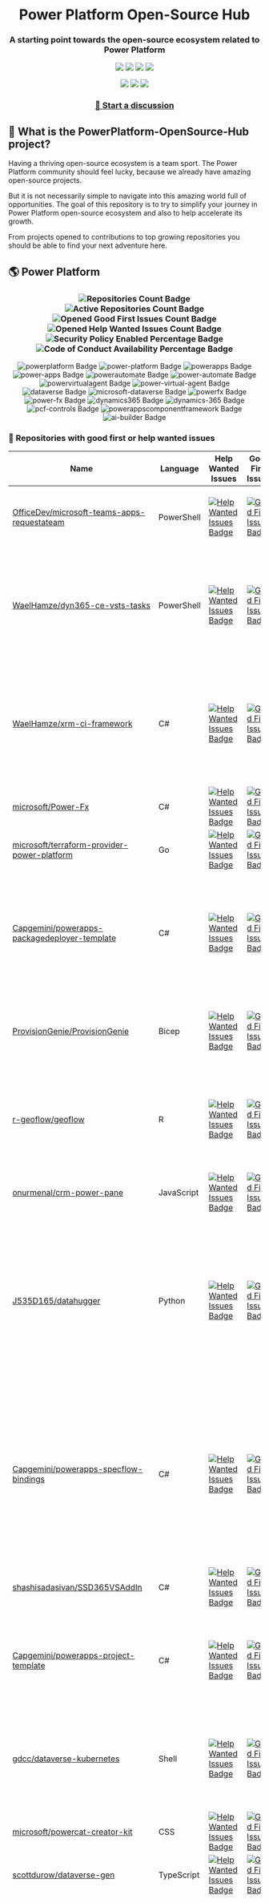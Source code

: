 <p align="center">
    <h1 align="center">
        Power Platform Open-Source Hub
    </h1>
    <h3 align="center">
        A starting point towards the open-source ecosystem related to Power Platform
    </h3>
</p>

<p align="center">
    <a href="https://github.com/rpothin/PowerPlatform-OpenSource-Hub/blob/main/LICENSE" alt="Repository License">
        <img src="https://img.shields.io/github/license/rpothin/PowerPlatform-OpenSource-Hub?color=yellow&label=License" /></a>
    <a href="#watchers" alt="Watchers">
        <img src="https://img.shields.io/github/watchers/rpothin/PowerPlatform-OpenSource-Hub?style=social" /></a>
    <a href="#forks" alt="Forks">
        <img src="https://img.shields.io/github/forks/rpothin/PowerPlatform-OpenSource-Hub?style=social" /></a>
    <a href="#stars" alt="Stars">
        <img src="https://img.shields.io/github/stars/rpothin/PowerPlatform-OpenSource-Hub?style=social" /></a>
</p>

<p align="center">
    <a href="https://github.com/rpothin/PowerPlatform-OpenSource-Hub/actions/workflows/update-github-repositories-details.yml" alt="Update repositories details">
        <img src="https://github.com/rpothin/PowerPlatform-OpenSource-Hub/actions/workflows/update-github-repositories-details.yml/badge.svg" /></a>
    <a href="https://github.com/rpothin/PowerPlatform-OpenSource-Hub/actions/workflows/update-readme-with-github-repositories-details.yml" alt="Update README">
        <img src="https://github.com/rpothin/PowerPlatform-OpenSource-Hub/actions/workflows/update-readme-with-github-repositories-details.yml/badge.svg" /></a>
    <a href="https://github.com/rpothin/PowerPlatform-OpenSource-Hub/actions/workflows/pages/pages-build-deployment" alt="Update website">
        <img src="https://github.com/rpothin/PowerPlatform-OpenSource-Hub/actions/workflows/pages/pages-build-deployment/badge.svg" /></a>
</p>

<h3 align="center">
  <a href="https://github.com/rpothin/PowerPlatform-OpenSource-Hub/discussions/new/choose">📢 Start a discussion</a>
</h3>

## 🏡 What is the PowerPlatform-OpenSource-Hub project?

Having a thriving open-source ecosystem is a team sport.
The Power Platform community should feel lucky, because we already have amazing open-source projects.

But it is not necessarily simple to navigate into this amazing world full of opportunities.
The goal of this repository is to try to simplify your journey in Power Platform open-source ecosystem and also to help accelerate its growth.

From projects opened to contributions to top growing repositories you should be able to find your next adventure here.

## 🌎 Power Platform 

<!--START_SECTION:summary-->
<h3 align='center'>
  <img alt='Repositories Count Badge' src='https://img.shields.io/badge/Repositories-228-602890'>
  <img alt='Active Repositories Count Badge' src='https://img.shields.io/badge/Active_Repositories-134-A24FBF'>
  <img alt='Opened Good First Issues Count Badge' src='https://img.shields.io/badge/Good_First_Issues-18-green'>
  <img alt='Opened Help Wanted Issues Count Badge' src='https://img.shields.io/badge/Help_Wanted_Issues-19-blue'>
  <br/>
  <img alt='Security Policy Enabled Percentage Badge' src='https://img.shields.io/badge/Security_Policy_Enabled_Percentage-18-orange'>
  <img alt='Code of Conduct Availability Percentage Badge' src='https://img.shields.io/badge/Code_of_Conduct_Availability_Percentage-25-9F2B63'>
</h3>

<p align='center'>
  <img alt='powerplatform Badge' src='https://img.shields.io/badge/powerplatform-EB580C'>
  <img alt='power-platform Badge' src='https://img.shields.io/badge/power--platform-8206E4'>
  <img alt='powerapps Badge' src='https://img.shields.io/badge/powerapps-96ED2F'>
  <img alt='power-apps Badge' src='https://img.shields.io/badge/power--apps-258736'>
  <img alt='powerautomate Badge' src='https://img.shields.io/badge/powerautomate-4CFBC7'>
  <img alt='power-automate Badge' src='https://img.shields.io/badge/power--automate-51B18F'>
  <img alt='powervirtualagent Badge' src='https://img.shields.io/badge/powervirtualagent-DC75E7'>
  <img alt='power-virtual-agent Badge' src='https://img.shields.io/badge/power--virtual--agent-277246'>
  <img alt='dataverse Badge' src='https://img.shields.io/badge/dataverse-0E700C'>
  <img alt='microsoft-dataverse Badge' src='https://img.shields.io/badge/microsoft--dataverse-C20337'>
  <img alt='powerfx Badge' src='https://img.shields.io/badge/powerfx-9FECEC'>
  <img alt='power-fx Badge' src='https://img.shields.io/badge/power--fx-168B74'>
  <img alt='dynamics365 Badge' src='https://img.shields.io/badge/dynamics365-62B2EF'>
  <img alt='dynamics-365 Badge' src='https://img.shields.io/badge/dynamics--365-65443F'>
  <img alt='pcf-controls Badge' src='https://img.shields.io/badge/pcf--controls-32F002'>
  <img alt='powerappscomponentframework Badge' src='https://img.shields.io/badge/powerappscomponentframework-E65F32'>
  <img alt='ai-builder Badge' src='https://img.shields.io/badge/ai--builder-90DAB6'>
</p>
<!--END_SECTION:summary-->

### 💭 Repositories with good first or help wanted issues

<!--START_SECTION:repositories-opened-to-contribution-->
|Name|Language|Help Wanted Issues|Good First Issues|Topics|
|----|--------|------------------|-----------------|------|
|[OfficeDev/microsoft-teams-apps-requestateam](https://github.com/OfficeDev/microsoft-teams-apps-requestateam)|PowerShell|[![Help Wanted Issues Badge](https://img.shields.io/badge/30-blue)](https://github.com/OfficeDev/microsoft-teams-apps-requestateam/labels/help%20wanted)|[![Good First Issues Badge](https://img.shields.io/badge/17-green)](https://github.com/OfficeDev/microsoft-teams-apps-requestateam/labels/good%20first%20issue)|![microsoft Badge](https://img.shields.io/badge/microsoft-25DADB) ![microsoftteams Badge](https://img.shields.io/badge/microsoftteams-E3B6AD) ![powerapps Badge](https://img.shields.io/badge/powerapps-47E4B3) ![powerautomate Badge](https://img.shields.io/badge/powerautomate-9F896E) ![logicapps Badge](https://img.shields.io/badge/logicapps-E8259C) ![azure Badge](https://img.shields.io/badge/azure-A8F303)|
|[WaelHamze/dyn365-ce-vsts-tasks](https://github.com/WaelHamze/dyn365-ce-vsts-tasks)|PowerShell|[![Help Wanted Issues Badge](https://img.shields.io/badge/30-blue)](https://github.com/WaelHamze/dyn365-ce-vsts-tasks/labels/help%20wanted)|[![Good First Issues Badge](https://img.shields.io/badge/0-green)](https://github.com/WaelHamze/dyn365-ce-vsts-tasks/labels/good%20first%20issue)|![devops Badge](https://img.shields.io/badge/devops-A7EEBE) ![continuous-integration Badge](https://img.shields.io/badge/continuous--integration-64A958) ![continuous-delivery Badge](https://img.shields.io/badge/continuous--delivery-EB744E) ![continuous-deployment Badge](https://img.shields.io/badge/continuous--deployment-392187) ![dynamics-365 Badge](https://img.shields.io/badge/dynamics--365-F73CCB) ![powershell Badge](https://img.shields.io/badge/powershell-61FFA8) ![msdyn365 Badge](https://img.shields.io/badge/msdyn365-5D0AD2) ![crm Badge](https://img.shields.io/badge/crm-8C335D) ![dynamics Badge](https://img.shields.io/badge/dynamics-5237F8) ![build-automation Badge](https://img.shields.io/badge/build--automation-7F0EFB) ![release-automation Badge](https://img.shields.io/badge/release--automation-9894D4)|
|[WaelHamze/xrm-ci-framework](https://github.com/WaelHamze/xrm-ci-framework)|C#|[![Help Wanted Issues Badge](https://img.shields.io/badge/11-blue)](https://github.com/WaelHamze/xrm-ci-framework/labels/help%20wanted)|[![Good First Issues Badge](https://img.shields.io/badge/0-green)](https://github.com/WaelHamze/xrm-ci-framework/labels/good%20first%20issue)|![devops Badge](https://img.shields.io/badge/devops-12FD00) ![continuous-integration Badge](https://img.shields.io/badge/continuous--integration-C5B542) ![continuous-delivery Badge](https://img.shields.io/badge/continuous--delivery-58018D) ![continuous-deployment Badge](https://img.shields.io/badge/continuous--deployment-B23DD1) ![crm Badge](https://img.shields.io/badge/crm-B537E1) ![dynamics Badge](https://img.shields.io/badge/dynamics-4D7A1E) ![msdyn365 Badge](https://img.shields.io/badge/msdyn365-F3E77C) ![dynamics-365 Badge](https://img.shields.io/badge/dynamics--365-B7BD4F) ![powershell Badge](https://img.shields.io/badge/powershell-015092) ![scripts Badge](https://img.shields.io/badge/scripts-6131AB) ![build-automation Badge](https://img.shields.io/badge/build--automation-6212D7) ![release-automation Badge](https://img.shields.io/badge/release--automation-24B812)|
|[microsoft/Power-Fx](https://github.com/microsoft/Power-Fx)|C#|[![Help Wanted Issues Badge](https://img.shields.io/badge/0-blue)](https://github.com/microsoft/Power-Fx/labels/help%20wanted)|[![Good First Issues Badge](https://img.shields.io/badge/9-green)](https://github.com/microsoft/Power-Fx/labels/good%20first%20issue)|![power-fx Badge](https://img.shields.io/badge/power--fx-3A0D7B) ![powerfx Badge](https://img.shields.io/badge/powerfx-BEE04F)|
|[microsoft/terraform-provider-power-platform](https://github.com/microsoft/terraform-provider-power-platform)|Go|[![Help Wanted Issues Badge](https://img.shields.io/badge/0-blue)](https://github.com/microsoft/terraform-provider-power-platform/labels/help%20wanted)|[![Good First Issues Badge](https://img.shields.io/badge/7-green)](https://github.com/microsoft/terraform-provider-power-platform/labels/good%20first%20issue)|![power-platform Badge](https://img.shields.io/badge/power--platform-08021B) ![terraform Badge](https://img.shields.io/badge/terraform-75729E) ![terraform-provider Badge](https://img.shields.io/badge/terraform--provider-78EAB4)|
|[Capgemini/powerapps-packagedeployer-template](https://github.com/Capgemini/powerapps-packagedeployer-template)|C#|[![Help Wanted Issues Badge](https://img.shields.io/badge/0-blue)](https://github.com/Capgemini/powerapps-packagedeployer-template/labels/help%20wanted)|[![Good First Issues Badge](https://img.shields.io/badge/5-green)](https://github.com/Capgemini/powerapps-packagedeployer-template/labels/good%20first%20issue)|![dyanmics-365 Badge](https://img.shields.io/badge/dyanmics--365-000377) ![dynamics Badge](https://img.shields.io/badge/dynamics-E89FC6) ![dynamics-crm Badge](https://img.shields.io/badge/dynamics--crm-7E8A9B) ![alm Badge](https://img.shields.io/badge/alm-9A084F) ![continuous-deployment Badge](https://img.shields.io/badge/continuous--deployment-1B6162) ![continuous-delivery Badge](https://img.shields.io/badge/continuous--delivery-E95DCE) ![powerapps Badge](https://img.shields.io/badge/powerapps-DF5E61) ![package-deployer Badge](https://img.shields.io/badge/package--deployer-ECC026) ![power-apps Badge](https://img.shields.io/badge/power--apps-8D64DC) ![power-platform Badge](https://img.shields.io/badge/power--platform-E7377A) ![microsoft Badge](https://img.shields.io/badge/microsoft-D57649)|
|[ProvisionGenie/ProvisionGenie](https://github.com/ProvisionGenie/ProvisionGenie)|Bicep|[![Help Wanted Issues Badge](https://img.shields.io/badge/3-blue)](https://github.com/ProvisionGenie/ProvisionGenie/labels/help%20wanted)|[![Good First Issues Badge](https://img.shields.io/badge/2-green)](https://github.com/ProvisionGenie/ProvisionGenie/labels/good%20first%20issue)|![microsoftteams Badge](https://img.shields.io/badge/microsoftteams-020346) ![powerplatform Badge](https://img.shields.io/badge/powerplatform-43D178) ![logicapps Badge](https://img.shields.io/badge/logicapps-32FD7D) ![microsoft-teams Badge](https://img.shields.io/badge/microsoft--teams-0B0EC3) ![azure Badge](https://img.shields.io/badge/azure-8A9902) ![microsoft Badge](https://img.shields.io/badge/microsoft-24FF75) ![hacktoberfest Badge](https://img.shields.io/badge/hacktoberfest-260743)|
|[r-geoflow/geoflow](https://github.com/r-geoflow/geoflow)|R|[![Help Wanted Issues Badge](https://img.shields.io/badge/5-blue)](https://github.com/r-geoflow/geoflow/labels/help%20wanted)|[![Good First Issues Badge](https://img.shields.io/badge/0-green)](https://github.com/r-geoflow/geoflow/labels/good%20first%20issue)|![r Badge](https://img.shields.io/badge/r-929202) ![geospatial Badge](https://img.shields.io/badge/geospatial-146B7A) ![spatial Badge](https://img.shields.io/badge/spatial-F0BBDC) ![workflow Badge](https://img.shields.io/badge/workflow-40E911) ![data Badge](https://img.shields.io/badge/data-817614) ![metadata Badge](https://img.shields.io/badge/metadata-B98C11) ![fair Badge](https://img.shields.io/badge/fair-38443A) ![inspire Badge](https://img.shields.io/badge/inspire-66048D) ![iso Badge](https://img.shields.io/badge/iso-166B10) ![ogc Badge](https://img.shields.io/badge/ogc-C1AE12) ![orchestrator Badge](https://img.shields.io/badge/orchestrator-775AC9) ![zenodo Badge](https://img.shields.io/badge/zenodo-400FCE) ![dataverse Badge](https://img.shields.io/badge/dataverse-29E960) ![postgis Badge](https://img.shields.io/badge/postgis-1518AB) ![ocs Badge](https://img.shields.io/badge/ocs-2E569F)|
|[onurmenal/crm-power-pane](https://github.com/onurmenal/crm-power-pane)|JavaScript|[![Help Wanted Issues Badge](https://img.shields.io/badge/1-blue)](https://github.com/onurmenal/crm-power-pane/labels/help%20wanted)|[![Good First Issues Badge](https://img.shields.io/badge/3-green)](https://github.com/onurmenal/crm-power-pane/labels/good%20first%20issue)|![dynamics-crm Badge](https://img.shields.io/badge/dynamics--crm-AE67C9) ![dynamics-365 Badge](https://img.shields.io/badge/dynamics--365-055EF0) ![browser-extension Badge](https://img.shields.io/badge/browser--extension-F1B658) ![crm Badge](https://img.shields.io/badge/crm-088656)|
|[J535D165/datahugger](https://github.com/J535D165/datahugger)|Python|[![Help Wanted Issues Badge](https://img.shields.io/badge/4-blue)](https://github.com/J535D165/datahugger/labels/help%20wanted)|[![Good First Issues Badge](https://img.shields.io/badge/0-green)](https://github.com/J535D165/datahugger/labels/good%20first%20issue)|![scientific Badge](https://img.shields.io/badge/scientific-AE5221) ![scientific-data Badge](https://img.shields.io/badge/scientific--data-E29AD0) ![cli Badge](https://img.shields.io/badge/cli-502F29) ![data Badge](https://img.shields.io/badge/data-F1F92F) ![dataverse Badge](https://img.shields.io/badge/dataverse-E9A0AA) ![dryad Badge](https://img.shields.io/badge/dryad-A2ADA5) ![figshare Badge](https://img.shields.io/badge/figshare-912337) ![github Badge](https://img.shields.io/badge/github-3A7F43) ![python Badge](https://img.shields.io/badge/python-6BA0E6) ![repository Badge](https://img.shields.io/badge/repository-6AB383) ![research Badge](https://img.shields.io/badge/research-69E1CD) ![research-data-management Badge](https://img.shields.io/badge/research--data--management-10883E) ![science Badge](https://img.shields.io/badge/science-212615) ![utrecht-university Badge](https://img.shields.io/badge/utrecht--university-70DB98) ![zenodo Badge](https://img.shields.io/badge/zenodo-6AB824) ![datacite Badge](https://img.shields.io/badge/datacite-241D3B) ![dataone Badge](https://img.shields.io/badge/dataone-923DC4) ![mendeley-data Badge](https://img.shields.io/badge/mendeley--data-F1DE04) ![rdm Badge](https://img.shields.io/badge/rdm-D656A9)|
|[Capgemini/powerapps-specflow-bindings](https://github.com/Capgemini/powerapps-specflow-bindings)|C#|[![Help Wanted Issues Badge](https://img.shields.io/badge/0-blue)](https://github.com/Capgemini/powerapps-specflow-bindings/labels/help%20wanted)|[![Good First Issues Badge](https://img.shields.io/badge/4-green)](https://github.com/Capgemini/powerapps-specflow-bindings/labels/good%20first%20issue)|![dynamics-365 Badge](https://img.shields.io/badge/dynamics--365-9F33C9) ![dynamics Badge](https://img.shields.io/badge/dynamics-5FBB58) ![dynamics-crm Badge](https://img.shields.io/badge/dynamics--crm-F13F5F) ![specflow Badge](https://img.shields.io/badge/specflow-68246E) ![automated-testing Badge](https://img.shields.io/badge/automated--testing-F9D92F) ![automated-tests Badge](https://img.shields.io/badge/automated--tests-CCB075) ![ui-testing Badge](https://img.shields.io/badge/ui--testing-C31B88) ![xrm Badge](https://img.shields.io/badge/xrm-816419) ![powerapps Badge](https://img.shields.io/badge/powerapps-347D8B) ![cds Badge](https://img.shields.io/badge/cds-B10DDB) ![bindings Badge](https://img.shields.io/badge/bindings-241D84) ![specflow-steps Badge](https://img.shields.io/badge/specflow--steps-C894B6) ![test-automation Badge](https://img.shields.io/badge/test--automation-E87B9A) ![testing Badge](https://img.shields.io/badge/testing-797574) ![specflow-bindings Badge](https://img.shields.io/badge/specflow--bindings-957AF8) ![uci Badge](https://img.shields.io/badge/uci-36C41F) ![power-apps Badge](https://img.shields.io/badge/power--apps-92347F) ![power-platform Badge](https://img.shields.io/badge/power--platform-670745) ![microsoft Badge](https://img.shields.io/badge/microsoft-283ED9)|
|[shashisadasivan/SSD365VSAddIn](https://github.com/shashisadasivan/SSD365VSAddIn)|C#|[![Help Wanted Issues Badge](https://img.shields.io/badge/2-blue)](https://github.com/shashisadasivan/SSD365VSAddIn/labels/help%20wanted)|[![Good First Issues Badge](https://img.shields.io/badge/2-green)](https://github.com/shashisadasivan/SSD365VSAddIn/labels/good%20first%20issue)|![d365fo Badge](https://img.shields.io/badge/d365fo-25B19A) ![d365 Badge](https://img.shields.io/badge/d365-E16F90) ![visual-studio-extension Badge](https://img.shields.io/badge/visual--studio--extension-846AA6) ![dynamics-365 Badge](https://img.shields.io/badge/dynamics--365-509AF3) ![hacktoberfest Badge](https://img.shields.io/badge/hacktoberfest-E8E340)|
|[Capgemini/powerapps-project-template](https://github.com/Capgemini/powerapps-project-template)|C#|[![Help Wanted Issues Badge](https://img.shields.io/badge/0-blue)](https://github.com/Capgemini/powerapps-project-template/labels/help%20wanted)|[![Good First Issues Badge](https://img.shields.io/badge/3-green)](https://github.com/Capgemini/powerapps-project-template/labels/good%20first%20issue)|![powerapps Badge](https://img.shields.io/badge/powerapps-B636E5) ![power-apps Badge](https://img.shields.io/badge/power--apps-157C0C) ![dynamics-365 Badge](https://img.shields.io/badge/dynamics--365-1A7AED) ![dynamics Badge](https://img.shields.io/badge/dynamics-E28017) ![dynamics-crm Badge](https://img.shields.io/badge/dynamics--crm-DA053F) ![powerplatform Badge](https://img.shields.io/badge/powerplatform-705C90) ![power-platform Badge](https://img.shields.io/badge/power--platform-42BCDA) ![yeoman-generator Badge](https://img.shields.io/badge/yeoman--generator-E04295) ![microsoft Badge](https://img.shields.io/badge/microsoft-CBCB0B)|
|[gdcc/dataverse-kubernetes](https://github.com/gdcc/dataverse-kubernetes)|Shell|[![Help Wanted Issues Badge](https://img.shields.io/badge/3-blue)](https://github.com/gdcc/dataverse-kubernetes/labels/help%20wanted)|[![Good First Issues Badge](https://img.shields.io/badge/0-green)](https://github.com/gdcc/dataverse-kubernetes/labels/good%20first%20issue)|![dataverse Badge](https://img.shields.io/badge/dataverse-2E4363) ![docker Badge](https://img.shields.io/badge/docker-EFA207) ![container Badge](https://img.shields.io/badge/container-942258) ![containerization Badge](https://img.shields.io/badge/containerization-7EBF86) ![kubernetes Badge](https://img.shields.io/badge/kubernetes-CFC8BD) ![kubernetes-deployment Badge](https://img.shields.io/badge/kubernetes--deployment-C33F49) ![kubernetes-cluster Badge](https://img.shields.io/badge/kubernetes--cluster-34B8DF) ![k8s Badge](https://img.shields.io/badge/k8s-1EB9E9) ![kustomize Badge](https://img.shields.io/badge/kustomize-10C3DE) ![hacktoberfest Badge](https://img.shields.io/badge/hacktoberfest-067A53)|
|[microsoft/powercat-creator-kit](https://github.com/microsoft/powercat-creator-kit)|CSS|[![Help Wanted Issues Badge](https://img.shields.io/badge/0-blue)](https://github.com/microsoft/powercat-creator-kit/labels/help%20wanted)|[![Good First Issues Badge](https://img.shields.io/badge/2-green)](https://github.com/microsoft/powercat-creator-kit/labels/good%20first%20issue)|![pcf Badge](https://img.shields.io/badge/pcf-E37A4C) ![powerapps Badge](https://img.shields.io/badge/powerapps-036220)|
|[scottdurow/dataverse-gen](https://github.com/scottdurow/dataverse-gen)|TypeScript|[![Help Wanted Issues Badge](https://img.shields.io/badge/2-blue)](https://github.com/scottdurow/dataverse-gen/labels/help%20wanted)|[![Good First Issues Badge](https://img.shields.io/badge/0-green)](https://github.com/scottdurow/dataverse-gen/labels/good%20first%20issue)|![cds Badge](https://img.shields.io/badge/cds-84F925) ![codegen Badge](https://img.shields.io/badge/codegen-3482EF) ![common-data-service Badge](https://img.shields.io/badge/common--data--service-A9567A) ![dataverse Badge](https://img.shields.io/badge/dataverse-32AA45)|
|[microsoft/Microsoft365DSC](https://github.com/microsoft/Microsoft365DSC)|PowerShell|[![Help Wanted Issues Badge](https://img.shields.io/badge/2-blue)](https://github.com/microsoft/Microsoft365DSC/labels/help%20wanted)|[![Good First Issues Badge](https://img.shields.io/badge/0-green)](https://github.com/microsoft/Microsoft365DSC/labels/good%20first%20issue)|![microsoft365 Badge](https://img.shields.io/badge/microsoft365-00329E) ![powershell Badge](https://img.shields.io/badge/powershell-5B204E) ![monitoring Badge](https://img.shields.io/badge/monitoring-75B865) ![desiredstateconfiguration Badge](https://img.shields.io/badge/desiredstateconfiguration-B00BF0) ![configuration-as-code Badge](https://img.shields.io/badge/configuration--as--code-FA10FE) ![devops Badge](https://img.shields.io/badge/devops-8532CF) ![office365 Badge](https://img.shields.io/badge/office365-7B0714) ![sharepoint Badge](https://img.shields.io/badge/sharepoint-EA9C13) ![onedrive Badge](https://img.shields.io/badge/onedrive-DE9396) ![powerplatform Badge](https://img.shields.io/badge/powerplatform-AFBE9A) ![teams Badge](https://img.shields.io/badge/teams-80F992) ![microsoft Badge](https://img.shields.io/badge/microsoft-43922A) ![securityandcompliance Badge](https://img.shields.io/badge/securityandcompliance-9C4852) ![skypeforbusiness Badge](https://img.shields.io/badge/skypeforbusiness-E12E28) ![azuread Badge](https://img.shields.io/badge/azuread-B92659) ![exchangeonline Badge](https://img.shields.io/badge/exchangeonline-D15531) ![intune Badge](https://img.shields.io/badge/intune-D6F5A2) ![hacktoberfest Badge](https://img.shields.io/badge/hacktoberfest-89098B)|
|[Capgemini/xrm-datamigration](https://github.com/Capgemini/xrm-datamigration)|C#|[![Help Wanted Issues Badge](https://img.shields.io/badge/0-blue)](https://github.com/Capgemini/xrm-datamigration/labels/help%20wanted)|[![Good First Issues Badge](https://img.shields.io/badge/2-green)](https://github.com/Capgemini/xrm-datamigration/labels/good%20first%20issue)|![power-apps Badge](https://img.shields.io/badge/power--apps-6F7AA3) ![power-platform Badge](https://img.shields.io/badge/power--platform-568BD5) ![dynamics-365 Badge](https://img.shields.io/badge/dynamics--365-007143) ![dynamics-crm Badge](https://img.shields.io/badge/dynamics--crm-ABDC1A) ![dynamics Badge](https://img.shields.io/badge/dynamics-CB79FA) ![common-data-service Badge](https://img.shields.io/badge/common--data--service-E5D80C) ![cds Badge](https://img.shields.io/badge/cds-0B4602) ![microsoft Badge](https://img.shields.io/badge/microsoft-5F3239) ![powerplatform Badge](https://img.shields.io/badge/powerplatform-2A0A06)|
|[ewingjm/development-hub](https://github.com/ewingjm/development-hub)|C#|[![Help Wanted Issues Badge](https://img.shields.io/badge/0-blue)](https://github.com/ewingjm/development-hub/labels/help%20wanted)|[![Good First Issues Badge](https://img.shields.io/badge/2-green)](https://github.com/ewingjm/development-hub/labels/good%20first%20issue)|![powerapps Badge](https://img.shields.io/badge/powerapps-B274BE) ![powerapps-solutions Badge](https://img.shields.io/badge/powerapps--solutions-2DD343) ![powerplatform Badge](https://img.shields.io/badge/powerplatform-E6CCDD) ![dynamics Badge](https://img.shields.io/badge/dynamics-B2264F) ![dynamics-crm Badge](https://img.shields.io/badge/dynamics--crm-712E65) ![dynamics365 Badge](https://img.shields.io/badge/dynamics365-7DE9CB) ![dynamics-365 Badge](https://img.shields.io/badge/dynamics--365-9150F8) ![dynamics-crm-online Badge](https://img.shields.io/badge/dynamics--crm--online-AC5270) ![common-data-service Badge](https://img.shields.io/badge/common--data--service-82355E) ![cds Badge](https://img.shields.io/badge/cds-F73449) ![ci Badge](https://img.shields.io/badge/ci-1F797C) ![continuous-integration Badge](https://img.shields.io/badge/continuous--integration-52E974) ![devops Badge](https://img.shields.io/badge/devops-4A81BC) ![azure-devops Badge](https://img.shields.io/badge/azure--devops-7323C0)|
|[OliverFlint/XrmTypesGen](https://github.com/OliverFlint/XrmTypesGen)|TypeScript|[![Help Wanted Issues Badge](https://img.shields.io/badge/2-blue)](https://github.com/OliverFlint/XrmTypesGen/labels/help%20wanted)|[![Good First Issues Badge](https://img.shields.io/badge/0-green)](https://github.com/OliverFlint/XrmTypesGen/labels/good%20first%20issue)|![dynmaics Badge](https://img.shields.io/badge/dynmaics-A77ACB) ![356 Badge](https://img.shields.io/badge/356-0E6B47) ![typescript Badge](https://img.shields.io/badge/typescript-076BC0) ![javascript Badge](https://img.shields.io/badge/javascript-58B816) ![dataverse Badge](https://img.shields.io/badge/dataverse-C16449) ![powerapps Badge](https://img.shields.io/badge/powerapps-3986DA) ![dynamics-365 Badge](https://img.shields.io/badge/dynamics--365-6057E3)|
|[pnp/provision-assist-m365](https://github.com/pnp/provision-assist-m365)|PowerShell|[![Help Wanted Issues Badge](https://img.shields.io/badge/1-blue)](https://github.com/pnp/provision-assist-m365/labels/help%20wanted)|[![Good First Issues Badge](https://img.shields.io/badge/1-green)](https://github.com/pnp/provision-assist-m365/labels/good%20first%20issue)|![microsoftteams Badge](https://img.shields.io/badge/microsoftteams-7192E4) ![powerapps Badge](https://img.shields.io/badge/powerapps-77CD66) ![powerapps-solutions Badge](https://img.shields.io/badge/powerapps--solutions-281B2E) ![sharepoint Badge](https://img.shields.io/badge/sharepoint-7DEFF0) ![azureautomation Badge](https://img.shields.io/badge/azureautomation-78F6D1) ![logicapps Badge](https://img.shields.io/badge/logicapps-0B2730) ![powerautomate Badge](https://img.shields.io/badge/powerautomate-2BF3C8) ![powershell Badge](https://img.shields.io/badge/powershell-5BDB8A) ![provisioning Badge](https://img.shields.io/badge/provisioning-2D5B3F) ![copilot Badge](https://img.shields.io/badge/copilot-68BBA0) ![copilot-for-microsoft-365 Badge](https://img.shields.io/badge/copilot--for--microsoft--365-AF167A)|
|[albanian-xrm/Xrm-Entity-Serializer](https://github.com/albanian-xrm/Xrm-Entity-Serializer)|C#|[![Help Wanted Issues Badge](https://img.shields.io/badge/1-blue)](https://github.com/albanian-xrm/Xrm-Entity-Serializer/labels/help%20wanted)|[![Good First Issues Badge](https://img.shields.io/badge/1-green)](https://github.com/albanian-xrm/Xrm-Entity-Serializer/labels/good%20first%20issue)|![c-sharp Badge](https://img.shields.io/badge/c--sharp-3F8B82) ![xrm-entity-serializer Badge](https://img.shields.io/badge/xrm--entity--serializer-1EF3E7) ![newtonsoft-json Badge](https://img.shields.io/badge/newtonsoft--json-66F87A) ![dynamics-crm Badge](https://img.shields.io/badge/dynamics--crm-1E36C3) ![json Badge](https://img.shields.io/badge/json-B77052) ![made-in-albania Badge](https://img.shields.io/badge/made--in--albania-4EBC6B) ![dataverse Badge](https://img.shields.io/badge/dataverse-B89E5B)|
|[PowerPlatformAF/PowerPlatformAF](https://github.com/PowerPlatformAF/PowerPlatformAF)||[![Help Wanted Issues Badge](https://img.shields.io/badge/1-blue)](https://github.com/PowerPlatformAF/PowerPlatformAF/labels/help%20wanted)|[![Good First Issues Badge](https://img.shields.io/badge/0-green)](https://github.com/PowerPlatformAF/PowerPlatformAF/labels/good%20first%20issue)|![powerplatform Badge](https://img.shields.io/badge/powerplatform-510126) ![powerapps Badge](https://img.shields.io/badge/powerapps-1A8040) ![powerbi Badge](https://img.shields.io/badge/powerbi-429E41) ![powerautomate Badge](https://img.shields.io/badge/powerautomate-736D66) ![powervirtualagent Badge](https://img.shields.io/badge/powervirtualagent-329F3B) ![dynamics365 Badge](https://img.shields.io/badge/dynamics365-110253) ![microsoft Badge](https://img.shields.io/badge/microsoft-C92BD1)|
|[abvogel/Microsoft.Xrm.DevOps.Data](https://github.com/abvogel/Microsoft.Xrm.DevOps.Data)|C#|[![Help Wanted Issues Badge](https://img.shields.io/badge/0-blue)](https://github.com/abvogel/Microsoft.Xrm.DevOps.Data/labels/help%20wanted)|[![Good First Issues Badge](https://img.shields.io/badge/1-green)](https://github.com/abvogel/Microsoft.Xrm.DevOps.Data/labels/good%20first%20issue)|![dynamics-crm Badge](https://img.shields.io/badge/dynamics--crm-331953) ![c-sharp Badge](https://img.shields.io/badge/c--sharp-29F6E4) ![dynamics Badge](https://img.shields.io/badge/dynamics-9DEB35) ![dynamics-365 Badge](https://img.shields.io/badge/dynamics--365-794940) ![dynamics-crm-online Badge](https://img.shields.io/badge/dynamics--crm--online-E89816) ![devops-tools Badge](https://img.shields.io/badge/devops--tools-03017F) ![data-migration-tool Badge](https://img.shields.io/badge/data--migration--tool-B31CDD) ![crm-configuration-migration Badge](https://img.shields.io/badge/crm--configuration--migration-2CCCE7) ![package-deployer Badge](https://img.shields.io/badge/package--deployer-D79097) ![crm-package-deployer Badge](https://img.shields.io/badge/crm--package--deployer-C875BD)|
|[OGcanviz/ChartComponents](https://github.com/OGcanviz/ChartComponents)||[![Help Wanted Issues Badge](https://img.shields.io/badge/0-blue)](https://github.com/OGcanviz/ChartComponents/labels/help%20wanted)|[![Good First Issues Badge](https://img.shields.io/badge/1-green)](https://github.com/OGcanviz/ChartComponents/labels/good%20first%20issue)|![powerapps Badge](https://img.shields.io/badge/powerapps-47757D) ![office365 Badge](https://img.shields.io/badge/office365-D3B602) ![powerplatform Badge](https://img.shields.io/badge/powerplatform-C88472) ![charts Badge](https://img.shields.io/badge/charts-CB38FE) ![graphs Badge](https://img.shields.io/badge/graphs-AD4775) ![svg Badge](https://img.shields.io/badge/svg-4EA3BF) ![components Badge](https://img.shields.io/badge/components-576888)|
|[MscrmTools/XrmToolBox](https://github.com/MscrmTools/XrmToolBox)|C#|[![Help Wanted Issues Badge](https://img.shields.io/badge/1-blue)](https://github.com/MscrmTools/XrmToolBox/labels/help%20wanted)|[![Good First Issues Badge](https://img.shields.io/badge/0-green)](https://github.com/MscrmTools/XrmToolBox/labels/good%20first%20issue)|![xrmtoolbox Badge](https://img.shields.io/badge/xrmtoolbox-6415CD) ![microsoft-dynamics-crm Badge](https://img.shields.io/badge/microsoft--dynamics--crm-9946DF) ![cds Badge](https://img.shields.io/badge/cds-41249B) ![powerapps Badge](https://img.shields.io/badge/powerapps-D40443) ![microsoft-dynamics Badge](https://img.shields.io/badge/microsoft--dynamics-DF56D0) ![microsoft-dataverse Badge](https://img.shields.io/badge/microsoft--dataverse-48127C)|
|[IQSS/dataverse-client-r](https://github.com/IQSS/dataverse-client-r)|R|[![Help Wanted Issues Badge](https://img.shields.io/badge/1-blue)](https://github.com/IQSS/dataverse-client-r/labels/help%20wanted)|[![Good First Issues Badge](https://img.shields.io/badge/0-green)](https://github.com/IQSS/dataverse-client-r/labels/good%20first%20issue)|![dataverse Badge](https://img.shields.io/badge/dataverse-A832B2) ![sword Badge](https://img.shields.io/badge/sword-DF2442) ![r Badge](https://img.shields.io/badge/r-A5BA4D) ![cran Badge](https://img.shields.io/badge/cran-AC65F0) ![data Badge](https://img.shields.io/badge/data-1A638B) ![data-deposit Badge](https://img.shields.io/badge/data--deposit-8CB318) ![dataverse-api Badge](https://img.shields.io/badge/dataverse--api-225A2D)|
|[scottdurow/RibbonWorkbench](https://github.com/scottdurow/RibbonWorkbench)|JavaScript|[![Help Wanted Issues Badge](https://img.shields.io/badge/1-blue)](https://github.com/scottdurow/RibbonWorkbench/labels/help%20wanted)|[![Good First Issues Badge](https://img.shields.io/badge/0-green)](https://github.com/scottdurow/RibbonWorkbench/labels/good%20first%20issue)|![dynamics365 Badge](https://img.shields.io/badge/dynamics365-6E770B)|
|[gdcc/easyDataverse](https://github.com/gdcc/easyDataverse)|Python|[![Help Wanted Issues Badge](https://img.shields.io/badge/0-blue)](https://github.com/gdcc/easyDataverse/labels/help%20wanted)|[![Good First Issues Badge](https://img.shields.io/badge/1-green)](https://github.com/gdcc/easyDataverse/labels/good%20first%20issue)|![dataverse Badge](https://img.shields.io/badge/dataverse-E9B244) ![dataverse-api Badge](https://img.shields.io/badge/dataverse--api-86FBFE)|
|[pnp/prompt-pulse](https://github.com/pnp/prompt-pulse)||[![Help Wanted Issues Badge](https://img.shields.io/badge/0-blue)](https://github.com/pnp/prompt-pulse/labels/help%20wanted)|[![Good First Issues Badge](https://img.shields.io/badge/1-green)](https://github.com/pnp/prompt-pulse/labels/good%20first%20issue)|![ai Badge](https://img.shields.io/badge/ai-3C5796) ![copilot Badge](https://img.shields.io/badge/copilot-6E97B7) ![copilot-chat Badge](https://img.shields.io/badge/copilot--chat-798772) ![powerapps Badge](https://img.shields.io/badge/powerapps-FB2FA0) ![powerautomate Badge](https://img.shields.io/badge/powerautomate-AD1438) ![prompt Badge](https://img.shields.io/badge/prompt-CB5D3E) ![prompt-engineering Badge](https://img.shields.io/badge/prompt--engineering-81884F) ![sharepoint-online Badge](https://img.shields.io/badge/sharepoint--online-24D76F) ![copilot-for-microsoft-365 Badge](https://img.shields.io/badge/copilot--for--microsoft--365-E093E4) ![microsoft365 Badge](https://img.shields.io/badge/microsoft365-6E01DD) ![prompts Badge](https://img.shields.io/badge/prompts-F2892E)|
|[Power-Maverick/PCF-CustomControlBuilder](https://github.com/Power-Maverick/PCF-CustomControlBuilder)|C#|[![Help Wanted Issues Badge](https://img.shields.io/badge/1-blue)](https://github.com/Power-Maverick/PCF-CustomControlBuilder/labels/help%20wanted)|[![Good First Issues Badge](https://img.shields.io/badge/0-green)](https://github.com/Power-Maverick/PCF-CustomControlBuilder/labels/good%20first%20issue)|![xrmtoolbox Badge](https://img.shields.io/badge/xrmtoolbox-C7D288) ![cds Badge](https://img.shields.io/badge/cds-6D2BF2) ![powerapps Badge](https://img.shields.io/badge/powerapps-54861A) ![dynamics-365 Badge](https://img.shields.io/badge/dynamics--365-20255A) ![pcf Badge](https://img.shields.io/badge/pcf-DFF272) ![custom-controls Badge](https://img.shields.io/badge/custom--controls-DD9E68) ![powerappscomponentframework Badge](https://img.shields.io/badge/powerappscomponentframework-5BA332)|
<!--END_SECTION:repositories-opened-to-contribution-->

### 🚀 Top 10 growing repositories

<!--START_SECTION:top-growing-repositories-->
|Name|Language|Stars|Watchers|Topics|
|----|--------|-----|--------|------|
|[LarsBauer/DataverseODataClient](https://github.com/LarsBauer/DataverseODataClient)|C#|![Stars Badge](https://img.shields.io/badge/12-yellow)|![Watchers Badge](https://img.shields.io/badge/1-orange)|![asp-net-core Badge](https://img.shields.io/badge/asp--net--core-8F1FF5) ![azure-functions Badge](https://img.shields.io/badge/azure--functions-C8AA1F) ![azure Badge](https://img.shields.io/badge/azure-4F83BB) ![microsoft-dataverse Badge](https://img.shields.io/badge/microsoft--dataverse-A2789F) ![odata Badge](https://img.shields.io/badge/odata-621D9E) ![azure-identity Badge](https://img.shields.io/badge/azure--identity-C752CC) ![azure-web-app Badge](https://img.shields.io/badge/azure--web--app-39D880)|
|[instructa/viber3d](https://github.com/instructa/viber3d)|TypeScript|![Stars Badge](https://img.shields.io/badge/458-yellow)|![Watchers Badge](https://img.shields.io/badge/3-orange)|![3d-browser Badge](https://img.shields.io/badge/3d--browser-07573C) ![3d-games Badge](https://img.shields.io/badge/3d--games-DCF7A3) ![ai-builder Badge](https://img.shields.io/badge/ai--builder-C91167) ![r3f Badge](https://img.shields.io/badge/r3f-C69472) ![react-three-fiber Badge](https://img.shields.io/badge/react--three--fiber-F41F26) ![three Badge](https://img.shields.io/badge/three-FD34AC) ![threejs Badge](https://img.shields.io/badge/threejs-B962B5) ![viber3d Badge](https://img.shields.io/badge/viber3d-F9EAEB)|
|[microsoft/Microsoft365DSC](https://github.com/microsoft/Microsoft365DSC)|PowerShell|![Stars Badge](https://img.shields.io/badge/1788-yellow)|![Watchers Badge](https://img.shields.io/badge/81-orange)|![microsoft365 Badge](https://img.shields.io/badge/microsoft365-8314AB) ![powershell Badge](https://img.shields.io/badge/powershell-FF4AB9) ![monitoring Badge](https://img.shields.io/badge/monitoring-14E049) ![desiredstateconfiguration Badge](https://img.shields.io/badge/desiredstateconfiguration-42FCE2) ![configuration-as-code Badge](https://img.shields.io/badge/configuration--as--code-43592C) ![devops Badge](https://img.shields.io/badge/devops-0DFD46) ![office365 Badge](https://img.shields.io/badge/office365-0CE5EC) ![sharepoint Badge](https://img.shields.io/badge/sharepoint-796A80) ![onedrive Badge](https://img.shields.io/badge/onedrive-C9EDEA) ![powerplatform Badge](https://img.shields.io/badge/powerplatform-C5EC1E) ![teams Badge](https://img.shields.io/badge/teams-3DE601) ![microsoft Badge](https://img.shields.io/badge/microsoft-A247A0) ![securityandcompliance Badge](https://img.shields.io/badge/securityandcompliance-A687CE) ![skypeforbusiness Badge](https://img.shields.io/badge/skypeforbusiness-C71489) ![azuread Badge](https://img.shields.io/badge/azuread-767D39) ![exchangeonline Badge](https://img.shields.io/badge/exchangeonline-364E66) ![intune Badge](https://img.shields.io/badge/intune-AE5E26) ![hacktoberfest Badge](https://img.shields.io/badge/hacktoberfest-4F6E37)|
|[microsoft/PowerPlatformConnectors](https://github.com/microsoft/PowerPlatformConnectors)|C#|![Stars Badge](https://img.shields.io/badge/1058-yellow)|![Watchers Badge](https://img.shields.io/badge/57-orange)|![microsoft Badge](https://img.shields.io/badge/microsoft-218C45) ![connector Badge](https://img.shields.io/badge/connector-1C12E9) ![power-platform Badge](https://img.shields.io/badge/power--platform-35E98F) ![logicapps Badge](https://img.shields.io/badge/logicapps-14BB77) ![powerapps Badge](https://img.shields.io/badge/powerapps-75A73D) ![powerautomate Badge](https://img.shields.io/badge/powerautomate-9D0AC9) ![hacktoberfest Badge](https://img.shields.io/badge/hacktoberfest-D3EE47)|
|[microsoft/Power-CAT-Tools](https://github.com/microsoft/Power-CAT-Tools)|C#|![Stars Badge](https://img.shields.io/badge/55-yellow)|![Watchers Badge](https://img.shields.io/badge/6-orange)|![powerplatform Badge](https://img.shields.io/badge/powerplatform-0896FC) ![powercat Badge](https://img.shields.io/badge/powercat-9452A2) ![powerapps Badge](https://img.shields.io/badge/powerapps-B83778)|
|[pnp/powerplatform-samples](https://github.com/pnp/powerplatform-samples)||![Stars Badge](https://img.shields.io/badge/265-yellow)|![Watchers Badge](https://img.shields.io/badge/25-orange)|![powerapps Badge](https://img.shields.io/badge/powerapps-DBAB29) ![powerfx Badge](https://img.shields.io/badge/powerfx-E79AE9) ![powervirtualagent Badge](https://img.shields.io/badge/powervirtualagent-010C3A) ![powerautomate Badge](https://img.shields.io/badge/powerautomate-D176E1) ![powerpages Badge](https://img.shields.io/badge/powerpages-0DA167) ![powerpageshackathon Badge](https://img.shields.io/badge/powerpageshackathon-4B4750) ![hacktoberfest Badge](https://img.shields.io/badge/hacktoberfest-D71761)|
|[microsoft/PowerApps-Samples](https://github.com/microsoft/PowerApps-Samples)|C#|![Stars Badge](https://img.shields.io/badge/1650-yellow)|![Watchers Badge](https://img.shields.io/badge/114-orange)|![dataverse Badge](https://img.shields.io/badge/dataverse-AD2599) ![dynamics-365 Badge](https://img.shields.io/badge/dynamics--365-1CA2A8) ![dynamics365 Badge](https://img.shields.io/badge/dynamics365-7AEEE4) ![microsoft-dataverse Badge](https://img.shields.io/badge/microsoft--dataverse-129E7E) ![pcf-controls Badge](https://img.shields.io/badge/pcf--controls-735DC5) ![power-apps Badge](https://img.shields.io/badge/power--apps-8C51E5) ![power-platform Badge](https://img.shields.io/badge/power--platform-8ED9E0) ![powerapps Badge](https://img.shields.io/badge/powerapps-DCDF60) ![powerappscomponentframework Badge](https://img.shields.io/badge/powerappscomponentframework-898FE0) ![powerplatform Badge](https://img.shields.io/badge/powerplatform-6AF648) ![ai-builder Badge](https://img.shields.io/badge/ai--builder-C49B93) ![power-pages Badge](https://img.shields.io/badge/power--pages-DB89F1)|
|[microsoft/powercat-creator-kit](https://github.com/microsoft/powercat-creator-kit)|CSS|![Stars Badge](https://img.shields.io/badge/361-yellow)|![Watchers Badge](https://img.shields.io/badge/35-orange)|![pcf Badge](https://img.shields.io/badge/pcf-5B3C6F) ![powerapps Badge](https://img.shields.io/badge/powerapps-6477AA)|
|[gdcc/easyDataverse](https://github.com/gdcc/easyDataverse)|Python|![Stars Badge](https://img.shields.io/badge/22-yellow)|![Watchers Badge](https://img.shields.io/badge/4-orange)|![dataverse Badge](https://img.shields.io/badge/dataverse-27E140) ![dataverse-api Badge](https://img.shields.io/badge/dataverse--api-46EEF9)|
|[mbrg/power-pwn](https://github.com/mbrg/power-pwn)|Python|![Stars Badge](https://img.shields.io/badge/938-yellow)|![Watchers Badge](https://img.shields.io/badge/20-orange)|![defcon30 Badge](https://img.shields.io/badge/defcon30-74773D) ![pentesting Badge](https://img.shields.io/badge/pentesting-2154A8) ![redteam Badge](https://img.shields.io/badge/redteam-9C9756) ![hacking Badge](https://img.shields.io/badge/hacking-CBF3A4) ![powerautomate Badge](https://img.shields.io/badge/powerautomate-E15CD5) ![roboticprocessautomation Badge](https://img.shields.io/badge/roboticprocessautomation-33FC98) ![rpa Badge](https://img.shields.io/badge/rpa-78473F) ![lowcode Badge](https://img.shields.io/badge/lowcode-2AF1B7) ![nocode Badge](https://img.shields.io/badge/nocode-0BCA1A) ![m365 Badge](https://img.shields.io/badge/m365-4CD245) ![microsoft365 Badge](https://img.shields.io/badge/microsoft365-4DCF74) ![powerapps Badge](https://img.shields.io/badge/powerapps-7DAA38) ![blackhat2023 Badge](https://img.shields.io/badge/blackhat2023-6AB024) ![hacking-tool Badge](https://img.shields.io/badge/hacking--tool-F6710F) ![redteamer Badge](https://img.shields.io/badge/redteamer-AA501C) ![redteaming Badge](https://img.shields.io/badge/redteaming-4EF54B) ![blackhat2024 Badge](https://img.shields.io/badge/blackhat2024-689099) ![ai-red-team Badge](https://img.shields.io/badge/ai--red--team-2F19F7) ![copilotstudio Badge](https://img.shields.io/badge/copilotstudio-396FB5) ![copilot-for-microsoft-365 Badge](https://img.shields.io/badge/copilot--for--microsoft--365-2D8794)|
<!--END_SECTION:top-growing-repositories-->

### 📝 Complementary details

- The referenced repositories here respect the following criteria:
   - having at least one of the monitored topics
   - having at least 10 stars or at least 10 watchers
   - having been updated in the last 6 months
   - is not archived
- The summary badges and the list of repositories with good first or help wanted issues is updated daily
    - Active repositories where updated in the last 30 days
- The list of top 10 growing repositories is updated every Monday based on growth measured in a 7-day period (*based on a snapshot from previous Monday*). And the growth indicator is the sum of the number of stars and the number of watchers.

## ❗ Code of Conduct

I, **Raphael Pothin** ([@rpothin](https://github.com/rpothin)), as creator of this project, am dedicated to providing a welcoming, diverse, and harrassment-free experience for everyone.
I expect everyone visiting or participating in this project to abide by the following [**Code of Conduct**](CODE_OF_CONDUCT.md).
Please read it.

## 📝 License

All files in this repository are subject to the [MIT](LICENSE) license.





























































































































































































































































































































































































































































































































































































































































































































































































































































































































































































































































































































































































































































































